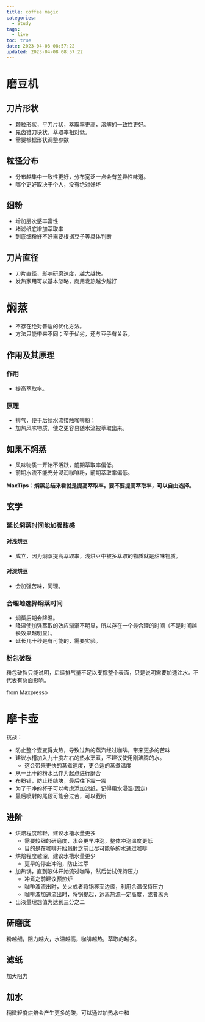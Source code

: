 ```yaml
---
title: coffee magic
categories:
  - Study
tags:
  - live
toc: true
date: 2023-04-08 08:57:22
updated: 2023-04-08 08:57:22
---
```

# 磨豆机

## 刀片形状

- 颗粒形状，平刀片状，萃取率更高，溶解的一致性更好。
- 鬼齿锥刀块状，萃取率相对低。
- 需要根据形状调整参数

## 粒径分布

- 分布越集中一致性更好，分布宽泛一点会有差异性味道。
- 哪个更好取决于个人，没有绝对好坏

## 细粉

- 增加层次感丰富性
- 堵滤纸底增加萃取率
- 到底细粉好不好需要根据豆子等具体判断

## 刀片直径

- 刀片直径，影响研磨速度，越大越快。
- 发热家用可以基本忽略，商用发热越少越好

# 焖蒸

- 不存在绝对普适的优化方法。
- 方法只能带来不同；至于优劣，还与豆子有关系。

## 作用及其原理

### 作用

- 提高萃取率。

### 原理

- 排气，便于后续水流接触咖啡粉；
- 加热风味物质，使之更容易随水流被萃取出来。

## 如果不焖蒸

- 风味物质一开始不活跃，前期萃取率偏低。
- 前期水流不能充分浸润咖啡粉，前期萃取率偏低。

**MaxTips：焖蒸总结来看就是提高萃取率。要不要提高萃取率，可以自由选择。**

## 玄学

### 延长焖蒸时间能加强甜感

#### 对浅烘豆

- 成立，因为焖蒸提高萃取率，浅烘豆中被多萃取的物质就是甜味物质。

#### 对深烘豆

- 会加强苦味，同理。

### 合理地选择焖蒸时间

- 焖蒸后期会降温。
- 降温使加强萃取的效应渐渐不明显，所以存在一个最合理的时间（不是时间越长效果越明显）。
- 延长几十秒是有可能的，需要实验。

### 粉包破裂

粉包破裂只能说明，后续排气量不足以支撑整个表面，只是说明需要加速注水。不代表有负面影响。

from Maxpresso

# 摩卡壶

挑战：
- 防止整个壶变得太热，导致过热的蒸汽经过咖啡，带来更多的苦味
- 建议水槽加入九十度左右的热水烹煮，不建议使用刚沸腾的水。
  - 这会带来更快的蒸煮速度，更合适的蒸煮温度
- 从一比十的粉水比作为起点进行磨合
- 布粉针，防止粉结块，最后往下震一震
- 为了干净的杯子可以考虑添加滤纸，记得用水浸湿(固定)
- 最后喷射的尾段可能会过苦，可以截断

## 进阶

- 烘焙程度越轻，建议水槽水量更多
  - 需要较细的研磨度，水会更早冲泡，整体冲泡温度更低
  - 目的是在咖啡开始溅射之前让尽可能多的水通过咖啡
- 烘焙程度越深，建议水槽水量更少
  - 更早的停止冲泡，防止过萃
- 加热锅，直到液体开始流过咖啡，然后尝试保持压力
  - 冲煮之前建议预热炉
  - 咖啡液流出时，关火或者将锅移至边缘，利用余温保持压力
  - 咖啡液加速流出时，将锅提起，远离热源一定高度，或者离火
- 出液量理想值为达到三分之二

## 研磨度

粉越细，阻力越大，水温越高，咖啡越热，萃取的越多。

## 滤纸

加大阻力

## 加水

稍微轻度烘焙会产生更多的酸，可以通过加热水中和